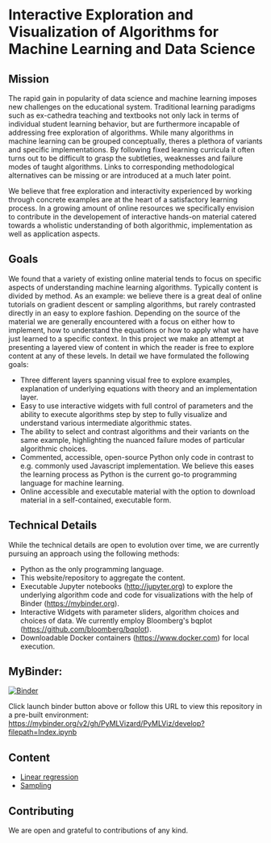 # Interactive Exploration and Visualization of Algorithms for Machine Learning and Data Science

## Mission
The rapid gain in popularity of data science and machine learning imposes new challenges on the educational system. Traditional 
learning paradigms such as ex-cathedra teaching and textbooks not only lack in terms of individual student learning behavior, but are furthermore incapable of addressing free exploration of algorithms. 
While many algorithms in machine learning can be grouped conceptually, theres a plethora of variants and specific implementations. By following fixed learning curricula it often turns out to be difficult to grasp the subtleties, weaknesses and failure modes of taught algorithms. Links to corresponding methodological alternatives can be missing or are introduced at a much later point. 

We believe that free exploration and interactivity experienced by working through concrete examples are at the heart of a satisfactory learning process. In a growing amount of online resources we specifically envision to contribute in the developement of interactive hands-on material catered towards a wholistic understanding of both algorithmic, implementation as well as application aspects.    

## Goals
We found that a variety of existing online material tends to focus on specific aspects of understanding machine learning algorithms. Typically content is divided by method. As an example: we believe there is a great deal of online tutorials on gradient descent or sampling algorithms, but rarely contrasted directly in an easy to explore fashion. Depending on the source of the material we are generally encountered with a focus on either how to implement, how to understand the equations or how to apply what we have just learned to a specific context. In this project we make an attempt at presenting a layered view of content in which the reader is free to explore content at any of these levels. In detail we have formulated the following goals:

* Three different layers spanning visual free to explore examples, explanation of underlying equations with theory and an implementation layer.  
* Easy to use interactive widgets with full control of parameters and the ability to execute algorithms step by step to fully visualize and understand various intermediate algorithmic states. 
* The ability to select and contrast algorithms and their variants on the same example, highlighting the nuanced failure modes of particular algorithmic choices.
* Commented, accessible, open-source Python only code in contrast to e.g. commonly used Javascript implementation. We believe this eases the learning process as Python is the current go-to programming language for machine learning. 
* Online accessible and executable material with the option to download material in a self-contained, executable form.   

## Technical Details 
While the technical details are open to evolution over time, we are currently pursuing an approach using the following methods:
* Python as the only programming language.
* This website/repository to aggregate the content.
* Executable Jupyter notebooks (http://jupyter.org) to explore the underlying algorithm code and code for visualizations with the help of Binder (https://mybinder.org).
* Interactive Widgets with parameter sliders, algorithm choices and choices of data. We currently employ Bloomberg's bqplot (https://github.com/bloomberg/bqplot).   
* Downloadable Docker containers (https://www.docker.com) for local execution.  

## MyBinder:
[![Binder](http://mybinder.org/badge.svg)](https://mybinder.org/v2/gh/PyMLVizard/PyMLViz/develop?filepath=Index.ipynb)

Click launch binder button above or follow this URL to view this repository in a pre-built environment:
https://mybinder.org/v2/gh/PyMLVizard/PyMLViz/develop?filepath=Index.ipynb

## Content
* [Linear regression](notebooks/LinearRegression.ipynb)
* [Sampling](notebooks/Sampling_Index.ipynb)

## Contributing
We are open and grateful to contributions of any kind. 
